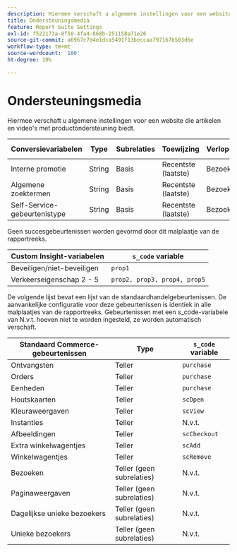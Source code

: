```yaml
---
description: Hiermee verschaft u algemene instellingen voor een website die artikelen en video's met productondersteuning biedt.
title: Ondersteuningsmedia
feature: Report Suite Settings
exl-id: f522173a-8f58-4fa4-868b-251158a71e26
source-git-commit: a6967c7d4e1dca5491f13beccaa797167b503d6e
workflow-type: tm+mt
source-wordcount: '180'
ht-degree: 10%

---
```


# Ondersteuningsmedia

Hiermee verschaft u algemene instellingen voor een website die artikelen en video&#39;s met productondersteuning biedt.

| Conversievariabelen | Type | Subrelaties | Toewijzing | Verlopen | `s_code` variable |
|---|---|---|---|---|---|
| Interne promotie | String | Basis | Recentste (laatste) | Bezoek | `evar1` |
| Algemene zoektermen | String | Basis | Recentste (laatste) | Bezoek | `evar2` |
| Self-Service-gebeurtenistype | String | Basis | Recentste (laatste) | Bezoek | `evar3` |

Geen succesgebeurtenissen worden gevormd door dit malplaatje van de rapportreeks.

| Custom Insight-variabelen | `s_code` variable |
|---|---|
| Beveiligen/niet-beveiligen | `prop1` |
| Verkeerseigenschap 2 - 5 | `prop2, prop3, prop4, prop5` |

De volgende lijst bevat een lijst van de standaardhandelgebeurtenissen. De aanvankelijke configuratie voor deze gebeurtenissen is identiek in alle malplaatjes van de rapportreeks. Gebeurtenissen met een s_code-variabele van N.v.t. hoeven niet te worden ingesteld, ze worden automatisch verschaft.

| Standaard Commerce-gebeurtenissen | Type | `s_code` variable |
|---|---|---|
| Ontvangsten | Teller | `purchase` |
| Orders | Teller | `purchase` |
| Eenheden | Teller | `purchase` |
| Houtskaarten | Teller | `scOpen` |
| Kleuraweergaven | Teller | `scView` |
| Instanties | Teller | N.v.t. |
| Afbeeldingen | Teller | `scCheckout` |
| Extra winkelwagentjes | Teller | `scAdd` |
| Winkelwagentjes | Teller | `scRemove` |
| Bezoeken | Teller (geen subrelaties) | N.v.t. |
| Paginaweergaven | Teller (geen subrelaties) | N.v.t. |
| Dagelijkse unieke bezoekers | Teller (geen subrelaties) | N.v.t. |
| Unieke bezoekers | Teller (geen subrelaties) | N.v.t. |
